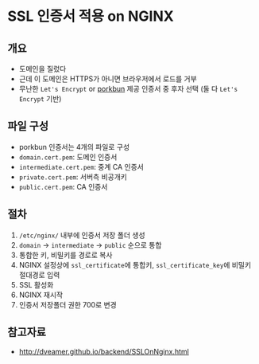 # SSL 인증서 적용 on NGINX

## 개요

* 도메인을 질렀다
* 근데 이 도메인은 HTTPS가 아니면 브라우저에서 로드를 거부
* 무난한 `Let's Encrypt` or  [porkbun](porkbun.com) 제공 인증서 중 후자 선택 (둘 다 `Let's Encrypt` 기반)



## 파일 구성

* porkbun 인증서는 4개의 파일로 구성
* `domain.cert.pem`: 도메인 인증서
* `intermediate.cert.pem`: 중계 CA 인증서
* `private.cert.pem`: 서버측 비공개키
* `public.cert.pem`: CA 인증서



## 절차

1. `/etc/nginx/` 내부에 인증서 저장 폴더 생성
2. `domain` -> `intermediate` -> `public` 순으로 통합
3. 통합한 키, 비밀키를 경로로 복사
4. NGINX 설정상에 `ssl_certificate`에 통합키, `ssl_certificate_key`에 비밀키 절대경로 입력
5. SSL 활성화
6. NGINX 재시작
7. 인증서 저장폴더 권한 700로 변경



## 참고자료

* <http://dveamer.github.io/backend/SSLOnNginx.html>